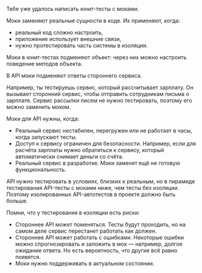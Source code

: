 Тебе уже удалось написать юнит-тесты с моками.

Моки заменяют реальные сущности в коде. Их применяют, когда:

- реальный код сложно настроить,
- приложение использует внешние связи,
- нужно протестировать часть системы в изоляции.

Моки в юнит-тестах подменяют объект: через них можно настроить поведение методов объекта.

В API моки подменяют ответы стороннего сервиса.

Например, ты тестируешь сервис, который рассчитывает зарплату. Он вызывает сторонний сервис, чтобы отправить сотрудникам письма о зарплате. Сервис рассылки писем не нужно тестировать, поэтому его можно заменить моком.

Моки для API нужны, когда:

- Реальный сервис нестабилен, перегружен или не работает в часы, когда запускают тесты.
- Доступ к сервису ограничен для безопасности. Например, если для расчёта зарплаты нужно обратиться к сервису, который автоматически снимает деньги со счёта.
- Реальный сервис в разработке. Моки заменят ещё не готовую функциональность.

API нужно тестировать в условиях, близких к реальным, но в пирамиде тестирования API-тесты с моками ниже, чем тесты без изоляции. Поэтому изолированных API-автотестов в проекте должно быть больше.

Помни, что у тестирования в изоляции есть риски:

- Стороннее API может поменяться. Тесты будут проходить, но на самом деле сервис перестанет работать как должен.
- Стороннее API может работать с ошибками. Некоторые ошибки можно спрогнозировать и заложить в мок — например, долгое ожидание ответа. Но есть вероятность, что другие всё равно появятся.
- Моки нужно поддерживать в актуальном состоянии.